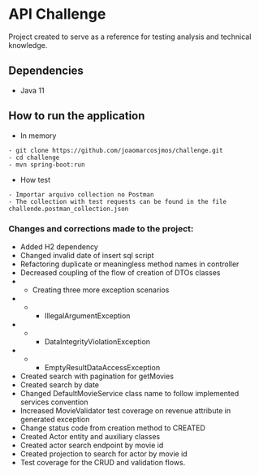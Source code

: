 # API Challenge
Project created to serve as a reference for testing analysis and technical knowledge.
## Dependencies
* Java 11
## How to run the application
* In memory
```
- git clone https://github.com/joaomarcosjmos/challenge.git
- cd challenge
- mvn spring-boot:run
```

* How test
```
- Importar arquivo collection no Postman
- The collection with test requests can be found in the file challende.postman_collection.json
```

### Changes and corrections made to the project:
* Added H2 dependency
* Changed invalid date of insert sql script
* Refactoring duplicate or meaningless method names in controller
* Decreased coupling of the flow of creation of DTOs classes
* - Creating three more exception scenarios
* - - IllegalArgumentException
* - - DataIntegrityViolationException
* - - EmptyResultDataAccessException
* Created search with pagination for getMovies
* Created search by date
* Changed DefaultMovieService class name to follow implemented services convention
* Increased MovieValidator test coverage on revenue attribute in generated exception
* Change status code from creation method to CREATED
* Created Actor entity and auxiliary classes
* Created actor search endpoint by movie id
* Created projection to search for actor by movie id
* Test coverage for the CRUD and validation flows.


